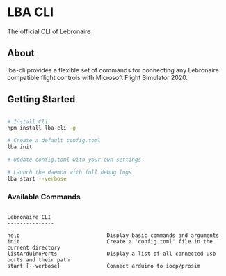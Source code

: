 # LBA CLI

The official CLI of Lebronaire

## About

lba-cli provides a flexible set of commands for connecting any Lebronaire compatible flight controls with Microsoft Flight Simulator 2020.


## Getting Started
```bash

# Install Cli
npm install lba-cli -g

# Create a default config.toml
lba init

# Update config.toml with your own settings

# Launch the daemon with full debug logs
lba start --verbose

```

### Available Commands
```

Lebronaire CLI
---------------

help                            Display basic commands and arguments
init                            Create a 'config.toml' file in the current directory
listArduinoPorts                Display a list of all connected usb ports and their path
start [--verbose]               Connect arduino to iocp/prosim

```